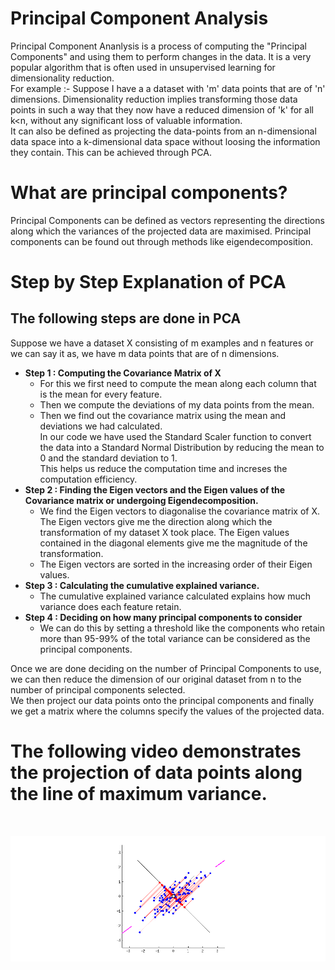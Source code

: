 # Principal Component Analysis
Principal Component Ananlysis is a process of computing the "Principal Components" and using them to perform changes in the data. It is a very popular algorithm that is often used in unsupervised learning for dimensionality reduction.
<br>
For example :- Suppose I have a a dataset with 'm' data points that are of 'n' dimensions. Dimensionality reduction implies transforming those data points in such a way that they now have a reduced dimension of 'k' for all k<n, without any significant loss of valuable information. 
<br>
It can also be defined as projecting the data-points from an n-dimensional data space into a k-dimensional data space without loosing the information they contain.
This can be achieved through PCA.

# What are principal components?
Principal Components can be defined as vectors representing the directions along which the variances of the projected data are maximised. Principal components can be found out through methods like eigendecomposition.

# Step by Step Explanation of PCA
## The following steps are done in PCA
Suppose we have a dataset X consisting of m examples and n features or we can say it as, we have m data points that are of n dimensions.
* **Step 1 : Computing the Covariance Matrix of X**
    * For this we first need to compute the mean along each column that is the mean for every feature.
    * Then we compute the deviations of my data points from the mean.
    * Then we find out the covariance matrix using the mean and deviations we had calculated.
      <br>
      In our code we have used the Standard Scaler function to convert the data into a Standard Normal Distribution by reducing the mean to 0 and the standard deviation to 1. 
      <br>
      This helps us reduce the computation time and increses the computation efficiency.
 * **Step 2 : Finding the Eigen vectors and the Eigen values of the Covariance matrix or undergoing Eigendecomposition.**
    * We find the Eigen vectors to diagonalise the covariance matrix of X. The Eigen vectors give me the direction along which the transformation of my dataset X took place.          The Eigen values contained in the diagonal elements give me the magnitude of the transformation.
      <br>
    * The Eigen vectors are sorted in the increasing order of their Eigen values.
 * **Step 3 : Calculating the cumulative explained variance.**
     * The cumulative explained variance calculated explains how much variance does each feature retain.
 * **Step 4 : Deciding on how many principal components to consider**
     * We can do this by setting a threshold like the components who retain more than 95-99% of the total variance can be considered as the principal components. 
       <br>
       
Once we are done deciding on the number of Principal Components to use, we can then reduce the dimension of our original dataset from n to the number of principal components    selected.
<br>
We then project our data points onto the principal components and finally we get a matrix where the columns specify the values of the projected data.

# The following video demonstrates the projection of data points along the line of maximum variance.
<br>

![](images/pca_demo.gif)
   
